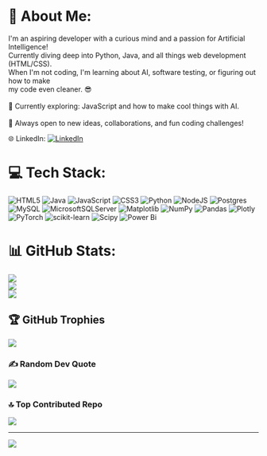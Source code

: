 # 💫 About Me:
I'm an aspiring developer with a curious mind and a passion for Artificial Intelligence! <br>Currently diving deep into Python, Java, and all things web development (HTML/CSS). <br>When I'm not coding, I'm learning about AI, software testing, or figuring out how to make <br>my code even cleaner. 😎<br><br>🌱 Currently exploring: JavaScript and how to make cool things with AI.<br><br>💬 Always open to new ideas, collaborations, and fun coding challenges!


🌐 LinkedIn:
[![LinkedIn](https://img.shields.io/badge/LinkedIn-%230077B5.svg?logo=linkedin&logoColor=white)](https://linkedin.com/in/angelikinikolaou) 

# 💻 Tech Stack:
![HTML5](https://img.shields.io/badge/html5-%23E34F26.svg?style=flat&logo=html5&logoColor=white) ![Java](https://img.shields.io/badge/java-%23ED8B00.svg?style=flat&logo=openjdk&logoColor=white) ![JavaScript](https://img.shields.io/badge/javascript-%23323330.svg?style=flat&logo=javascript&logoColor=%23F7DF1E) ![CSS3](https://img.shields.io/badge/css3-%231572B6.svg?style=flat&logo=css3&logoColor=white) ![Python](https://img.shields.io/badge/python-3670A0?style=flat&logo=python&logoColor=ffdd54) ![NodeJS](https://img.shields.io/badge/node.js-6DA55F?style=flat&logo=node.js&logoColor=white) ![Postgres](https://img.shields.io/badge/postgres-%23316192.svg?style=flat&logo=postgresql&logoColor=white) ![MySQL](https://img.shields.io/badge/mysql-4479A1.svg?style=flat&logo=mysql&logoColor=white) ![MicrosoftSQLServer](https://img.shields.io/badge/Microsoft%20SQL%20Server-CC2927?style=flat&logo=microsoft%20sql%20server&logoColor=white) ![Matplotlib](https://img.shields.io/badge/Matplotlib-%23ffffff.svg?style=flat&logo=Matplotlib&logoColor=black) ![NumPy](https://img.shields.io/badge/numpy-%23013243.svg?style=flat&logo=numpy&logoColor=white) ![Pandas](https://img.shields.io/badge/pandas-%23150458.svg?style=flat&logo=pandas&logoColor=white) ![Plotly](https://img.shields.io/badge/Plotly-%233F4F75.svg?style=flat&logo=plotly&logoColor=white) ![PyTorch](https://img.shields.io/badge/PyTorch-%23EE4C2C.svg?style=flat&logo=PyTorch&logoColor=white) ![scikit-learn](https://img.shields.io/badge/scikit--learn-%23F7931E.svg?style=flat&logo=scikit-learn&logoColor=white) ![Scipy](https://img.shields.io/badge/SciPy-%230C55A5.svg?style=flat&logo=scipy&logoColor=%white) ![Power Bi](https://img.shields.io/badge/power_bi-F2C811?style=flat&logo=powerbi&logoColor=black)
# 📊 GitHub Stats:
![](https://github-readme-stats.vercel.app/api?username=ScoopySnack&theme=city_lights&hide_border=false&include_all_commits=true&count_private=true)<br/>
![](https://github-readme-streak-stats.herokuapp.com/?user=ScoopySnack&theme=city_lights&hide_border=false)<br/>
![](https://github-readme-stats.vercel.app/api/top-langs/?username=ScoopySnack&theme=city_lights&hide_border=false&include_all_commits=true&count_private=true&layout=compact)

## 🏆 GitHub Trophies
![](https://github-profile-trophy.vercel.app/?username=ScoopySnack&theme=tokyonight&no-frame=false&no-bg=true&margin-w=4)

### ✍️ Random Dev Quote
![](https://quotes-github-readme.vercel.app/api?type=vetical&theme=tokyonight)

### 🔝 Top Contributed Repo
![](https://github-contributor-stats.vercel.app/api?username=ScoopySnack&limit=5&theme=tokyonight&combine_all_yearly_contributions=true)

---
[![](https://visitcount.itsvg.in/api?id=ScoopySnack&icon=0&color=0)](https://visitcount.itsvg.in)

<!-- Proudly created with GPRM ( https://gprm.itsvg.in ) -->
